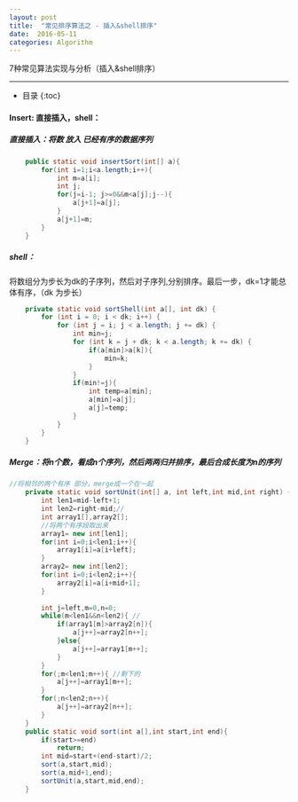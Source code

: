 ```yaml
---
layout: post
title:  "常见排序算法之 - 插入&shell排序"
date:  2016-05-11
categories: Algorithm
---
```


7种常见算法实现与分析（插入&shell排序）

---

- 目录
{:toc}

#### Insert: 直接插入，shell：

##### 直接插入：将数 放入 已经有序的数据序列

```java
	public static void insertSort(int[] a){
		for(int i=1;i<a.length;i++){
			int m=a[i];
			int j;
			for(j=i-1; j>=0&&m<a[j];j--){
				a[j+1]=a[j];
			}
			a[j+1]=m;
		}		
	}
```

#####  shell：	

将数组分为步长为dk的子序列，然后对子序列,分别排序。最后一步，dk=1才能总体有序，（dk 为步长） 

```java
	private static void sortShell(int a[], int dk) {
		for (int i = 0; i < dk; i++) {
			for (int j = i; j < a.length; j += dk) {
				int min=j;
				for (int k = j + dk; k < a.length; k += dk) {					
					if(a[min]>a[k]){
						min=k;
					}
				}
				if(min!=j){
					int temp=a[min];
					a[min]=a[j];
					a[j]=temp;
				}
			}
		}
	}
```

#####  Merge：将n个数，看成n个序列，然后两两归并排序，最后合成长度为n的序列

```java
//将相邻的两个有序 部分，merge成一个在一起
	private static void sortUnit(int[] a, int left,int mid,int right) {
		int len1=mid-left+1;
		int len2=right-mid;//
		int array1[],array2[];
		//将两个有序段取出来
		array1= new int[len1];
		for(int i=0;i<len1;i++){
			array1[i]=a[i+left];
		}		
		array2= new int[len2];
		for(int i=0;i<len2;i++){
			array2[i]=a[i+mid+1];
		}
		
		int j=left,m=0,n=0;
		while(m<len1&&n<len2){ //
			if(array1[m]>array2[n]){
                a[j++]=array2[n++];				
		    }else{
		    	a[j++]=array1[m++];
		    }
		}
		for(;m<len1;m++){ //剩下的
			a[j++]=array1[m++];	
		}
		for(;n<len2;n++){
			a[j++]=array2[n++];	
		}			
	}
	public static void sort(int a[],int start,int end){
		if(start>=end)
			return;
		int mid=start+(end-start)/2;
		sort(a,start,mid);
		sort(a,mid+1,end);
		sortUnit(a,start,mid,end);
	}
```
